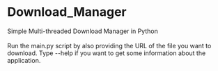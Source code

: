 # Download_Manager
Simple Multi-threaded Download Manager in Python<br><br>
Run the main.py script by also providing the URL of the file you want to download. Type --help if you want to get some information about the application.
